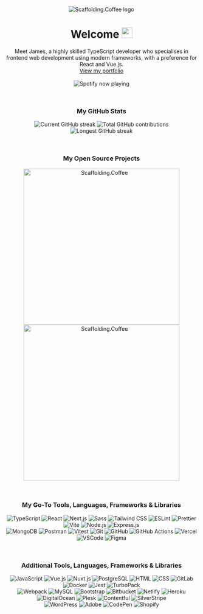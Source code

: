 <p align="center">
   <img src="https://cdn.jp.coffee/images/1000-500-banner.png" alt="Scaffolding.Coffee logo">
   <!-- <img src="https://cdn.jp.coffee/images/1000-500-banner.png" alt="Scaffolding.Coffee logo"> -->
</p>

<h1 align="center">
   Welcome <img src="https://media.giphy.com/media/hvRJCLFzcasrR4ia7z/giphy.gif" width="28">
</h1>

<p align="center">
   Meet James, a highly skilled TypeScript developer who specialises in frontend web development using modern frameworks, with a preference for React and Vue.js.
   <br/>
   <a href="https://jp.coffee" target="_blank" rel="noopener noreferrer">View my portfolio</a>
   <br/>
   <br/>
   <img src="https://spotify-github-profile.vercel.app/api/view?uid=31iisadcqke5h2hlg5ptghquj36e&cover_image=true&theme=natemoo-re&bar_color_cover=true&bar_color=0ab404" alt="Spotify now playing">
</p>

<br />

<h3 align="center">My GitHub Stats</h3>

<p align="center">
   <img src="https://streak-stats.demolab.com?user=jp-coffee&theme=react&hide_border=true&date_format=j%20M%5B%20Y%5D&card_width=270&hide_total_contributions=true&hide_longest_streak=true&hide_current_streak=false&count_private=true" alt="Current GitHub streak">
   <img src="https://streak-stats.demolab.com?user=jp-coffee&theme=react&hide_border=true&date_format=j%20M%5B%20Y%5D&card_width=270&hide_total_contributions=false&hide_longest_streak=true&hide_current_streak=true&count_private=true" alt="Total GitHub contributions">
   <img src="https://streak-stats.demolab.com?user=jp-coffee&theme=react&hide_border=true&date_format=j%20M%5B%20Y%5D&card_width=270&hide_total_contributions=true&hide_longest_streak=false&hide_current_streak=true&count_private=true" alt="Longest GitHub streak">
</p>

<br />

<h3 align="center">My Open Source Projects</h3>

<p align="center">
   <a href="https://github.com/404-coffee/Scaffolding.Coffee">
      <img src="https://cdn.jp.coffee/images/repos/Scaffolding-Coffee.png" alt="Scaffolding.Coffee" width="410">
   </a>
   <a href="https://github.com/windup-app/WindUp-CLI-DEPRECATED-">
      <img src="https://cdn.jp.coffee/images/repos/WindUp-CLI.png" alt="Scaffolding.Coffee" width="410">
   </a>
</p>

<br />

<h3 align="center">My Go-To Tools, Languages, Frameworks & Libraries</h3>

<p align="center">
   <img src="https://img.shields.io/badge/-TypeScript-3178C6?logo=TypeScript&logoColor=white" alt="TypeScript">
   <img src="https://img.shields.io/badge/-React-61DAFB?logo=React&logoColor=black" alt="React">
   <img src="https://img.shields.io/badge/-Next.js-000000?logo=Next.js&logoColor=white" alt="Next.js">
   <img src="https://img.shields.io/badge/-Sass-CC6699?logo=Sass&logoColor=white" alt="Sass">
   <img src="https://img.shields.io/badge/-Tailwind%20CSS-38B2AC?logo=Tailwind%20CSS&logoColor=white" alt="Tailwind CSS">
   <img src="https://img.shields.io/badge/-ESLint-4B32C3?logo=ESLint&logoColor=white" alt="ESLint">
   <img src="https://img.shields.io/badge/-Prettier-F7B93E?logo=Prettier&logoColor=white" alt="Prettier">
   <img src="https://img.shields.io/badge/-Vite-4FC08D?logo=Vite&logoColor=white" alt="Vite">
   <img src="https://img.shields.io/badge/-Node.js-339933?logo=Node.js&logoColor=white" alt="Node.js">
   <img src="https://img.shields.io/badge/-Express-000000?logo=Express&logoColor=white" alt="Express.js">
   <br />
   <img src="https://img.shields.io/badge/-MongoDB-47A248?logo=MongoDB&logoColor=white" alt="MongoDB">
   <img src="https://img.shields.io/badge/-Postman-FF6C37?logo=Postman&logoColor=white" alt="Postman">
   <img src="https://img.shields.io/badge/-Vitest-4FC08D?logo=Vitest&logoColor=white" alt="Vitest">
   <img src="https://img.shields.io/badge/-Git-F05032?logo=Git&logoColor=white" alt="Git">
   <img src="https://img.shields.io/badge/-GitHub-181717?logo=GitHub&logoColor=white" alt="GitHub">
   <img src="https://img.shields.io/badge/-GitHub%20Actions-2088FF?logo=GitHub%20Actions&logoColor=white" alt="GitHub Actions">
   <img src="https://img.shields.io/badge/-Vercel-000000?logo=Vercel&logoColor=white" alt="Vercel">
   <img src="https://img.shields.io/badge/-VSCode-007ACC?logo=Visual%20Studio%20Code&logoColor=white" alt="VSCode">
   <img src="https://img.shields.io/badge/-Figma-F24E1E?logo=Figma&logoColor=white" alt="Figma">
   <!--  -->
   <!-- <br /> -->
</p>

<br />

<h3 align="center">Additional Tools, Languages, Frameworks & Libraries</h3>

<p align="center">
   <img src="https://img.shields.io/badge/-JavaScript-F7DF1E?logo=JavaScript&logoColor=black" alt="JavaScript">
   <img src="https://img.shields.io/badge/-Vue.js-4FC08D?logo=Vue.js&logoColor=white" alt="Vue.js">
   <img src="https://img.shields.io/badge/-Nuxt.js-70DC82?logo=Nuxt.js&logoColor=black" alt="Nuxt.js">
   <img src="https://img.shields.io/badge/-PostgreSQL-336791?logo=PostgreSQL&logoColor=white" alt="PostgreSQL">
   <img src="https://img.shields.io/badge/-HTML-E34F26?logo=html5&logoColor=white" alt="HTML">
   <img src="https://img.shields.io/badge/-CSS-1572B6?logo=css3&logoColor=white" alt="CSS">
   <img src="https://img.shields.io/badge/-GitLab-FCA121?logo=GitLab&logoColor=white" alt="GitLab">
   <img src="https://img.shields.io/badge/-Docker-2496ED?logo=Docker&logoColor=white" alt="Docker">
   <img src="https://img.shields.io/badge/-Jest-C21325?logo=Jest&logoColor=white" alt="Jest">
   <img src="https://img.shields.io/badge/-TurboPack-4FC08D?logo=Vercel&logoColor=white" alt="TurboPack">
   <br />
   <img src="https://img.shields.io/badge/-Webpack-8DD6F9?logo=Webpack&logoColor=black" alt="Webpack">
   <img src="https://img.shields.io/badge/-MySQL-4479A1?logo=MySQL&logoColor=white" alt="MySQL">
   <img src="https://img.shields.io/badge/-Bootstrap-7952B3?logo=Bootstrap&logoColor=white" alt="Bootstrap">
   <img src="https://img.shields.io/badge/-Bitbucket-0052CC?logo=Bitbucket&logoColor=white" alt="Bitbucket">
   <img src="https://img.shields.io/badge/-Netlify-00C7B7?logo=Netlify&logoColor=white" alt="Netlify">
   <img src="https://img.shields.io/badge/-Heroku-430098?logo=Heroku&logoColor=white" alt="Heroku">
   <img src="https://img.shields.io/badge/-DigitalOcean-0080FF?logo=DigitalOcean&logoColor=white" alt="DigitalOcean">
   <img src="https://img.shields.io/badge/-Plesk-FFC000?logo=Plesk&logoColor=black" alt="Plesk">
   <img src="https://img.shields.io/badge/-Contentful-000000?logo=Contentful&logoColor=white" alt="Contentful">
   <img src="https://img.shields.io/badge/-SilverStripe-000000?&logoColor=white" alt="SilverStripe">
   <br />
   <img src="https://img.shields.io/badge/-WordPress-21759B?logo=WordPress&logoColor=white" alt="WordPress">
   <img src="https://img.shields.io/badge/-Adobe-FF0000?logo=Adobe&logoColor=white" alt="Adobe">
   <img src="https://img.shields.io/badge/-CodePen-000000?logo=CodePen&logoColor=white" alt="CodePen">
   <img src="https://img.shields.io/badge/-Shopify-7AB55C?logo=Shopify&logoColor=white" alt="Shopify">
</p>
